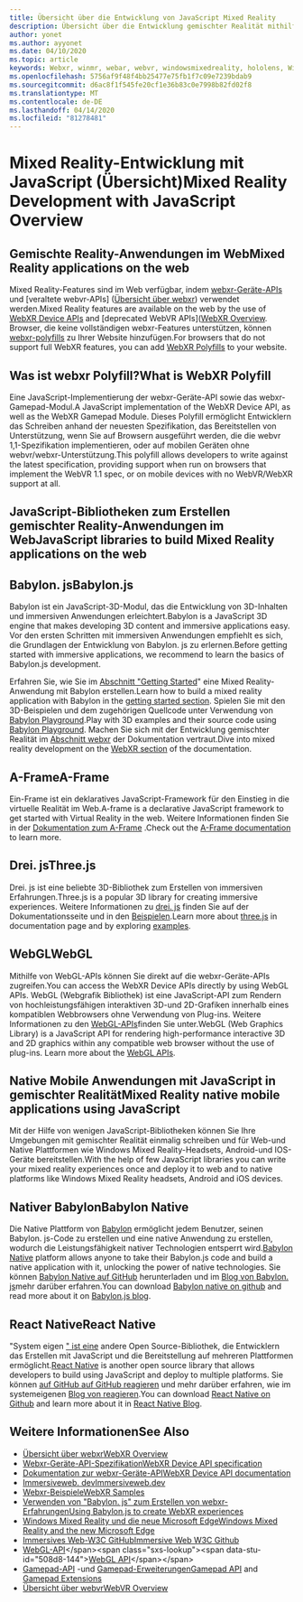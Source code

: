 ```yaml
---
title: Übersicht über die Entwicklung von JavaScript Mixed Reality
description: Übersicht über die Entwicklung gemischter Realität mithilfe von JavaScript für Web-, Mobile und Windows-immersive Headsets.
author: yonet
ms.author: ayyonet
ms.date: 04/10/2020
ms.topic: article
keywords: Webxr, winmr, webar, webvr, windowsmixedreality, hololens, Windows Mixed Reality, Web VR, Web XR, Web Mr, Web AR, 360, 360 Video, 360 Videos, 360 Photo, 360 Fotos, 360 Content, immersives Web, immersive-Web, IW, immersiveweb
ms.openlocfilehash: 5756af9f48f4bb25477e75fb1f7c09e7239bdab9
ms.sourcegitcommit: d6ac8f1f545fe20cf1e36b83c0e7998b82fd02f8
ms.translationtype: MT
ms.contentlocale: de-DE
ms.lasthandoff: 04/14/2020
ms.locfileid: "81278481"
---
```

# <a name="mixed-reality-development-with-javascript-overview"></a><span data-ttu-id="508d8-104">Mixed Reality-Entwicklung mit JavaScript (Übersicht)</span><span class="sxs-lookup"><span data-stu-id="508d8-104">Mixed Reality Development with JavaScript Overview</span></span>

## <a name="mixed-reality-applications-on-the-web"></a><span data-ttu-id="508d8-105">Gemischte Reality-Anwendungen im Web</span><span class="sxs-lookup"><span data-stu-id="508d8-105">Mixed Reality applications on the web</span></span>

<span data-ttu-id="508d8-106">Mixed Reality-Features sind im Web verfügbar, indem [webxr-Geräte-APIs](https://developer.mozilla.org/en-US/docs/Web/API/WebXR_Device_API) und [veraltete webvr-APIs] ([Übersicht über webxr](webxr-overview.md)) verwendet werden.</span><span class="sxs-lookup"><span data-stu-id="508d8-106">Mixed Reality features are available on the web by the use of [WebXR Device APIs](https://developer.mozilla.org/en-US/docs/Web/API/WebXR_Device_API) and [deprecated WebVR APIs]([WebXR Overview](webxr-overview.md).</span></span> <span data-ttu-id="508d8-107">Browser, die keine vollständigen webxr-Features unterstützen, können [webxr-polyfills](https://github.com/immersive-web/webxr-polyfill) zu Ihrer Website hinzufügen.</span><span class="sxs-lookup"><span data-stu-id="508d8-107">For browsers that do not support full WebXR features, you can add [WebXR Polyfills](https://github.com/immersive-web/webxr-polyfill) to your website.</span></span>

## <a name="what-is-webxr-polyfill"></a><span data-ttu-id="508d8-108">Was ist webxr Polyfill?</span><span class="sxs-lookup"><span data-stu-id="508d8-108">What is WebXR Polyfill</span></span>

<span data-ttu-id="508d8-109">Eine JavaScript-Implementierung der webxr-Geräte-API sowie das webxr-Gamepad-Modul.</span><span class="sxs-lookup"><span data-stu-id="508d8-109">A JavaScript implementation of the WebXR Device API, as well as the WebXR Gamepad Module.</span></span> <span data-ttu-id="508d8-110">Dieses Polyfill ermöglicht Entwicklern das Schreiben anhand der neuesten Spezifikation, das Bereitstellen von Unterstützung, wenn Sie auf Browsern ausgeführt werden, die die webvr 1,1-Spezifikation implementieren, oder auf mobilen Geräten ohne webvr/webxr-Unterstützung.</span><span class="sxs-lookup"><span data-stu-id="508d8-110">This polyfill allows developers to write against the latest specification, providing support when run on browsers that implement the WebVR 1.1 spec, or on mobile devices with no WebVR/WebXR support at all.</span></span>

## <a name="javascript-libraries-to-build-mixed-reality-applications-on-the-web"></a><span data-ttu-id="508d8-111">JavaScript-Bibliotheken zum Erstellen gemischter Reality-Anwendungen im Web</span><span class="sxs-lookup"><span data-stu-id="508d8-111">JavaScript libraries to build Mixed Reality applications on the web</span></span>

## <a name="babylonjs"></a><span data-ttu-id="508d8-112">Babylon. js</span><span class="sxs-lookup"><span data-stu-id="508d8-112">Babylon.js</span></span>

<span data-ttu-id="508d8-113">Babylon ist ein JavaScript-3D-Modul, das die Entwicklung von 3D-Inhalten und immersiven Anwendungen erleichtert.</span><span class="sxs-lookup"><span data-stu-id="508d8-113">Babylon is a JavaScript 3D engine that makes developing 3D content and immersive applications easy.</span></span> <span data-ttu-id="508d8-114">Vor den ersten Schritten mit immersiven Anwendungen empfiehlt es sich, die Grundlagen der Entwicklung von Babylon. js zu erlernen.</span><span class="sxs-lookup"><span data-stu-id="508d8-114">Before getting started with immersive applications, we recommend to learn the basics of Babylon.js development.</span></span>

<span data-ttu-id="508d8-115">Erfahren Sie, wie Sie im [Abschnitt "Getting Started](https://doc.babylonjs.com/)" eine Mixed Reality-Anwendung mit Babylon erstellen.</span><span class="sxs-lookup"><span data-stu-id="508d8-115">Learn how to build a mixed reality application with Babylon in the [getting started section](https://doc.babylonjs.com/).</span></span> <span data-ttu-id="508d8-116">Spielen Sie mit den 3D-Beispielen und dem zugehörigen Quellcode unter Verwendung von [Babylon Playground](https://doc.babylonjs.com/examples/).</span><span class="sxs-lookup"><span data-stu-id="508d8-116">Play with 3D examples and their source code using [Babylon Playground](https://doc.babylonjs.com/examples/).</span></span> <span data-ttu-id="508d8-117">Machen Sie sich mit der Entwicklung gemischter Realität im [Abschnitt webxr](https://doc.babylonjs.com/how_to/introduction_to_webxr) der Dokumentation vertraut.</span><span class="sxs-lookup"><span data-stu-id="508d8-117">Dive into mixed reality development on the [WebXR section](https://doc.babylonjs.com/how_to/introduction_to_webxr) of the documentation.</span></span> 

## <a name="a-frame"></a><span data-ttu-id="508d8-118">A-Frame</span><span class="sxs-lookup"><span data-stu-id="508d8-118">A-Frame</span></span>

<span data-ttu-id="508d8-119">Ein-Frame ist ein deklaratives JavaScript-Framework für den Einstieg in die virtuelle Realität im Web.</span><span class="sxs-lookup"><span data-stu-id="508d8-119">A-frame is a declarative JavaScript framework to get started with Virtual Reality in the web.</span></span> <span data-ttu-id="508d8-120">Weitere Informationen finden Sie in der [Dokumentation zum A-Frame](https://aframe.io/) .</span><span class="sxs-lookup"><span data-stu-id="508d8-120">Check out the [A-Frame documentation](https://aframe.io/) to learn more.</span></span>

## <a name="threejs"></a><span data-ttu-id="508d8-121">Drei. js</span><span class="sxs-lookup"><span data-stu-id="508d8-121">Three.js</span></span>

<span data-ttu-id="508d8-122">Drei. js ist eine beliebte 3D-Bibliothek zum Erstellen von immersiven Erfahrungen.</span><span class="sxs-lookup"><span data-stu-id="508d8-122">Three.js is a popular 3D library for creating immersive experiences.</span></span> <span data-ttu-id="508d8-123">Weitere Informationen zu [drei. js](https://threejs.org/docs/index.html#manual/en/introduction/Creating-a-scene) finden Sie auf der Dokumentationsseite und in den [Beispielen](https://threejs.org/examples/#webgl_animation_cloth).</span><span class="sxs-lookup"><span data-stu-id="508d8-123">Learn more about [three.js](https://threejs.org/docs/index.html#manual/en/introduction/Creating-a-scene) in documentation page and by exploring [examples](https://threejs.org/examples/#webgl_animation_cloth).</span></span>

## <a name="webgl"></a><span data-ttu-id="508d8-124">WebGL</span><span class="sxs-lookup"><span data-stu-id="508d8-124">WebGL</span></span>

<span data-ttu-id="508d8-125">Mithilfe von WebGL-APIs können Sie direkt auf die webxr-Geräte-APIs zugreifen.</span><span class="sxs-lookup"><span data-stu-id="508d8-125">You can access the WebXR Device APIs directly by using WebGL APIs.</span></span> <span data-ttu-id="508d8-126">WebGL (Webgrafik Bibliothek) ist eine JavaScript-API zum Rendern von hochleistungsfähigen interaktiven 3D-und 2D-Grafiken innerhalb eines kompatiblen Webbrowsers ohne Verwendung von Plug-ins. Weitere Informationen zu den [WebGL-APIs](https://developer.mozilla.org/en-US/docs/Web/API/WebGL_API)finden Sie unter.</span><span class="sxs-lookup"><span data-stu-id="508d8-126">WebGL (Web Graphics Library) is a JavaScript API for rendering high-performance interactive 3D and 2D graphics within any compatible web browser without the use of plug-ins. Learn more about the [WebGL APIs](https://developer.mozilla.org/en-US/docs/Web/API/WebGL_API).</span></span>

## <a name="mixed-reality-native-mobile-applications-using-javascript"></a><span data-ttu-id="508d8-127">Native Mobile Anwendungen mit JavaScript in gemischter Realität</span><span class="sxs-lookup"><span data-stu-id="508d8-127">Mixed Reality native mobile applications using JavaScript</span></span>

<span data-ttu-id="508d8-128">Mit der Hilfe von wenigen JavaScript-Bibliotheken können Sie Ihre Umgebungen mit gemischter Realität einmalig schreiben und für Web-und Native Plattformen wie Windows Mixed Reality-Headsets, Android-und IOS-Geräte bereitstellen.</span><span class="sxs-lookup"><span data-stu-id="508d8-128">With the help of few JavaScript libraries you can write your mixed reality experiences once and deploy it to web and to native platforms like Windows Mixed Reality headsets, Android and iOS devices.</span></span>

## <a name="babylon-native"></a><span data-ttu-id="508d8-129">Nativer Babylon</span><span class="sxs-lookup"><span data-stu-id="508d8-129">Babylon Native</span></span>

<span data-ttu-id="508d8-130">Die Native Plattform von [Babylon](https://www.babylonjs.com/native/) ermöglicht jedem Benutzer, seinen Babylon. js-Code zu erstellen und eine native Anwendung zu erstellen, wodurch die Leistungsfähigkeit nativer Technologien entsperrt wird.</span><span class="sxs-lookup"><span data-stu-id="508d8-130">[Babylon Native](https://www.babylonjs.com/native/) platform allows anyone to take their Babylon.js code and build a native application with it, unlocking the power of native technologies.</span></span> <span data-ttu-id="508d8-131">Sie können [Babylon Native auf GitHub](https://github.com/BabylonJS/BabylonNative) herunterladen und im [Blog von Babylon. js](https://medium.com/@babylonjs/babylon-native-821f1694fffc)mehr darüber erfahren.</span><span class="sxs-lookup"><span data-stu-id="508d8-131">You can download [Babylon native on github](https://github.com/BabylonJS/BabylonNative) and read more about it on [Babylon.js blog](https://medium.com/@babylonjs/babylon-native-821f1694fffc).</span></span>

## <a name="react-native"></a><span data-ttu-id="508d8-132">React Native</span><span class="sxs-lookup"><span data-stu-id="508d8-132">React Native</span></span>

<span data-ttu-id="508d8-133">"System eigen [" ist eine](https://reactnative.dev/) andere Open Source-Bibliothek, die Entwicklern das Erstellen mit JavaScript und die Bereitstellung auf mehreren Plattformen ermöglicht.</span><span class="sxs-lookup"><span data-stu-id="508d8-133">[React Native](https://reactnative.dev/) is another open source library that allows developers to build using JavaScript and deploy to multiple platforms.</span></span> <span data-ttu-id="508d8-134">Sie können [auf GitHub auf GitHub reagieren](https://github.com/facebook/react-native) und mehr darüber erfahren, wie im systemeigenen [Blog von reagieren](https://reactnative.dev/blog/).</span><span class="sxs-lookup"><span data-stu-id="508d8-134">You can download [React Native on Github](https://github.com/facebook/react-native) and learn more about it in [React Native Blog](https://reactnative.dev/blog/).</span></span>

## <a name="see-also"></a><span data-ttu-id="508d8-135">Weitere Informationen</span><span class="sxs-lookup"><span data-stu-id="508d8-135">See Also</span></span>

* [<span data-ttu-id="508d8-136">Übersicht über webxr</span><span class="sxs-lookup"><span data-stu-id="508d8-136">WebXR Overview</span></span>](webxr-overview.md)
* [<span data-ttu-id="508d8-137">Webxr-Geräte-API-Spezifikation</span><span class="sxs-lookup"><span data-stu-id="508d8-137">WebXR Device API specification</span></span>](https://immersive-web.github.io/webxr/)
* [<span data-ttu-id="508d8-138">Dokumentation zur webxr-Geräte-API</span><span class="sxs-lookup"><span data-stu-id="508d8-138">WebXR Device API documentation</span></span>](https://developer.mozilla.org/en-US/docs/Web/API/WebXR_Device_API)
* [<span data-ttu-id="508d8-139">Immersiveweb. dev</span><span class="sxs-lookup"><span data-stu-id="508d8-139">Immersiveweb.dev</span></span>](https://immersiveweb.dev/)
* [<span data-ttu-id="508d8-140">Webxr-Beispiele</span><span class="sxs-lookup"><span data-stu-id="508d8-140">WebXR Samples</span></span>](https://immersive-web.github.io/webxr-samples/)
* [<span data-ttu-id="508d8-141">Verwenden von "Babylon. js" zum Erstellen von webxr-Erfahrungen</span><span class="sxs-lookup"><span data-stu-id="508d8-141">Using Babylon.js to create WebXR experiences</span></span>](https://doc.babylonjs.com/how_to/introduction_to_webxr)
* [<span data-ttu-id="508d8-142">Windows Mixed Reality und die neue Microsoft Edge</span><span class="sxs-lookup"><span data-stu-id="508d8-142">Windows Mixed Reality and the new Microsoft Edge</span></span>](https://docs.microsoft.com/windows/mixed-reality/new-microsoft-edge#introducing-the-new-microsoft-edge)
* [<span data-ttu-id="508d8-143">Immersives Web-W3C GitHub</span><span class="sxs-lookup"><span data-stu-id="508d8-143">Immersive Web W3C Github</span></span>](https://github.com/immersive-web)
* <span data-ttu-id="508d8-144">[WebGL-API](https://msdn.microsoft.com/library/bg182648(v=vs.85).aspx)</span><span class="sxs-lookup"><span data-stu-id="508d8-144">[WebGL API](https://msdn.microsoft.com/library/bg182648(v=vs.85).aspx)</span></span>
* <span data-ttu-id="508d8-145">[Gamepad-API](https://msdn.microsoft.com/library/dn743630(v=vs.85).aspx) -und [Gamepad-Erweiterungen](https://w3c.github.io/gamepad/extensions.html)</span><span class="sxs-lookup"><span data-stu-id="508d8-145">[Gamepad API](https://msdn.microsoft.com/library/dn743630(v=vs.85).aspx) and [Gamepad Extensions](https://w3c.github.io/gamepad/extensions.html)</span></span>
* [<span data-ttu-id="508d8-146">Übersicht über webvr</span><span class="sxs-lookup"><span data-stu-id="508d8-146">WebVR Overview</span></span>](webvr-overview.md)

